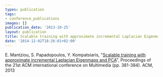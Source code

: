 ```yaml
---
types: publication
tags:
- conference_publications
images: []
publication_date: '2013-10-25'
layout: publication
title: Scalable training with approximate incremental Laplacian Eigenmaps and PCA
date: '2014-12-02T18:26:01+02:00'
---
```

<p>E. Mantziou, S. Papadopoulos, Y. Kompatsiaris, "<a href="http://dl.acm.org/citation.cfm?id=2508124">Scalable training with approximate incremental Laplacian Eigenmaps and PCA</a>", Proceedings of the 21st ACM international conference on Multimedia (pp. 381-384). ACM, 2013</p>
